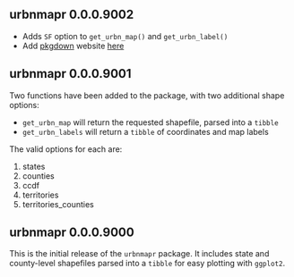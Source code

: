 ## urbnmapr 0.0.0.9002

* Adds `SF` option to `get_urbn_map()` and `get_urbn_label()`
* Add [pkgdown](https://github.com/r-lib/pkgdown) website [here](https://urbaninstitute.github.io/urbnmapr/)

## urbnmapr 0.0.0.9001

Two functions have been added to the package, with two additional shape 
options:

* `get_urbn_map` will return the requested shapefile, parsed into a `tibble`
* `get_urbn_labels` will return a `tibble` of coordinates and map labels

The valid options for each are:

1. states
2. counties
3. ccdf
4. territories
5. territories_counties

## urbnmapr 0.0.0.9000

This is the initial release of the `urbnmapr` package. It includes state and 
county-level shapefiles parsed into a `tibble` for easy plotting with 
`ggplot2`.  
